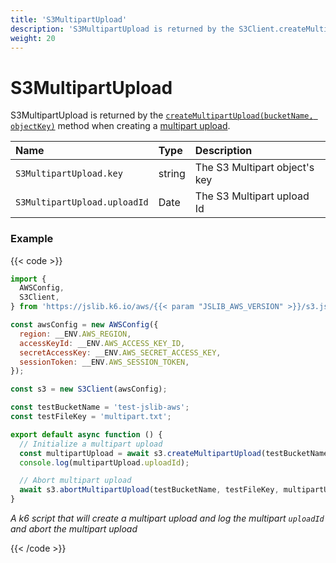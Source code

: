 ```yaml
---
title: 'S3MultipartUpload'
description: 'S3MultipartUpload is returned by the S3Client.createMultipartUpload method when creating a multipart upload.'
weight: 20
---
```


# S3MultipartUpload

S3MultipartUpload is returned by the [`createMultipartUpload(bucketName, objectKey)`](https://grafana.com/docs/k6/<K6_VERSION>/javascript-api/jslib/aws/s3client/createmultipartupload) method when creating a [multipart upload](https://docs.aws.amazon.com/AmazonS3/latest/API/API_CreateMultipartUpload.html).

| Name                         | Type   | Description                   |
| :--------------------------- | :----- | :---------------------------- |
| `S3MultipartUpload.key`      | string | The S3 Multipart object's key |
| `S3MultipartUpload.uploadId` | Date   | The S3 Multipart upload Id    |

### Example

{{< code >}}

<!-- md-k6:skip -->

```javascript
import {
  AWSConfig,
  S3Client,
} from 'https://jslib.k6.io/aws/{{< param "JSLIB_AWS_VERSION" >}}/s3.js';

const awsConfig = new AWSConfig({
  region: __ENV.AWS_REGION,
  accessKeyId: __ENV.AWS_ACCESS_KEY_ID,
  secretAccessKey: __ENV.AWS_SECRET_ACCESS_KEY,
  sessionToken: __ENV.AWS_SESSION_TOKEN,
});

const s3 = new S3Client(awsConfig);

const testBucketName = 'test-jslib-aws';
const testFileKey = 'multipart.txt';

export default async function () {
  // Initialize a multipart upload
  const multipartUpload = await s3.createMultipartUpload(testBucketName, testFileKey);
  console.log(multipartUpload.uploadId);

  // Abort multipart upload
  await s3.abortMultipartUpload(testBucketName, testFileKey, multipartUpload.uploadId);
}
```

_A k6 script that will create a multipart upload and log the multipart `uploadId` and abort the multipart upload_

{{< /code >}}
